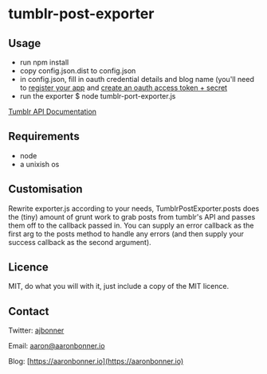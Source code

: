 # tumblr-post-exporter

## Usage
 - run npm install 
 - copy config.json.dist to config.json 
 - in config.json, fill in oauth credential details and blog name (you'll need to [register your
   app](https://www.tumblr.com/oauth/register) and [create
   an oauth access token + secret](https://api.tumblr.com/console/)
 - run the exporter $ node tumblr-port-exporter.js

[Tumblr API Documentation](https://www.tumblr.com/docs/en/api/v2)

## Requirements
 - node
 - a unixish os

## Customisation
Rewrite exporter.js according to your needs, TumblrPostExporter.posts does the (tiny)
amount of grunt work to grab posts from tumblr's API and passes them off
to the callback passed in. You can supply an error callback as the first arg to
the posts method to handle any errors (and then supply your success callback as
the second argument).

## Licence
MIT, do what you will with it, just include a copy of the MIT licence.

## Contact
Twitter: [ajbonner](https://twitter.com/ajbonner)

Email: [aaron@aaronbonner.io](mailto:aaron@aaronbonner.io)

Blog: [https://aaronbonner.io](https://aaronbonner.io)

